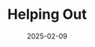 ---
title: Helping Out
fulltitle: Helping Out

date: 2025-02-09

tags:
- 2025
characters:
- tzipora
- cobian
categories:
- sketch
keywords:
- 2025

rgb: 124, 198, 160

url: /stories/poison/
image: /images/fullres/poison.jpg
---